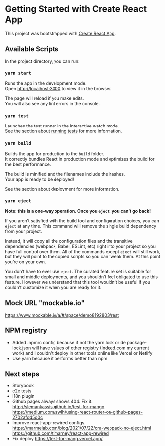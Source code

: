 # Getting Started with Create React App

This project was bootstrapped with [Create React App](https://github.com/facebook/create-react-app).

## Available Scripts

In the project directory, you can run:

### `yarn start`

Runs the app in the development mode.\
Open [http://localhost:3000](http://localhost:3000) to view it in the browser.

The page will reload if you make edits.\
You will also see any lint errors in the console.

### `yarn test`

Launches the test runner in the interactive watch mode.\
See the section about [running tests](https://facebook.github.io/create-react-app/docs/running-tests) for more information.

### `yarn build`

Builds the app for production to the `build` folder.\
It correctly bundles React in production mode and optimizes the build for the best performance.

The build is minified and the filenames include the hashes.\
Your app is ready to be deployed!

See the section about [deployment](https://facebook.github.io/create-react-app/docs/deployment) for more information.

### `yarn eject`

**Note: this is a one-way operation. Once you `eject`, you can’t go back!**

If you aren’t satisfied with the build tool and configuration choices, you can `eject` at any time. This command will remove the single build dependency from your project.

Instead, it will copy all the configuration files and the transitive dependencies (webpack, Babel, ESLint, etc) right into your project so you have full control over them. All of the commands except `eject` will still work, but they will point to the copied scripts so you can tweak them. At this point you’re on your own.

You don’t have to ever use `eject`. The curated feature set is suitable for small and middle deployments, and you shouldn’t feel obligated to use this feature. However we understand that this tool wouldn’t be useful if you couldn’t customize it when you are ready for it.

## Mock URL "mockable.io"

https://www.mockable.io/a/#/space/demo8192803/rest


## NPM registry

- Added .npmrc config because if not the yarn.lock or de package-lock.json will have values of other registry (Indeed.com my current work) and I couldn't deploy in other tools online like Vercel or Netlify
- Use yarn because it performs better than npm

## Next steps

- Storybook
- e2e tests
- i18n plugin
- Github pages always shows 404. Fix it. http://slemankassis.github.io/test-for-mango https://medium.com/swlh/using-react-router-on-github-pages-2702afdd5d0c
- Improve react-app-rewired configs. https://marmelab.com/blog/2021/07/22/cra-webpack-no-eject.html https://github.com/timarney/react-app-rewired
- Fix deploy https://test-for-mang.vercel.app/